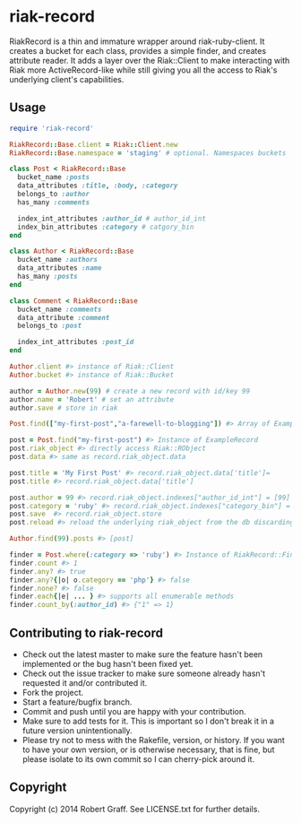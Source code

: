 # riak-record

RiakRecord is a thin and immature wrapper around riak-ruby-client. It creates a bucket for
each class, provides a simple finder, and creates attribute reader.  It adds a layer over
the Riak::Client to make interacting with Riak more ActiveRecord-like while
still giving you all the access to Riak's underlying client's capabilities.

## Usage

```ruby
require 'riak-record'

RiakRecord::Base.client = Riak::Client.new
RiakRecord::Base.namespace = 'staging' # optional. Namespaces buckets

class Post < RiakRecord::Base
  bucket_name :posts
  data_attributes :title, :body, :category
  belongs_to :author
  has_many :comments

  index_int_attributes :author_id # author_id_int
  index_bin_attributes :category # catgory_bin
end

class Author < RiakRecord::Base
  bucket_name :authors
  data_attributes :name
  has_many :posts
end

class Comment < RiakRecord::Base
  bucket_name :comments
  data_attribute :comment
  belongs_to :post

  index_int_attributes :post_id
end

Author.client #> instance of Riak::Client
Author.bucket #> instance of Riak::Bucket

author = Author.new(99) # create a new record with id/key 99
author.name = 'Robert' # set an attribute
author.save # store in riak

Post.find(["my-first-post","a-farewell-to-blogging"]) #> Array of ExampleRecords returned

post = Post.find("my-first-post") #> Instance of ExampleRecord
post.riak_object #> directly access Riak::RObject
post.data #> same as record.riak_object.data

post.title = 'My First Post' #> record.riak_object.data['title']=
post.title #> record.riak_object.data['title']

post.author = 99 #> record.riak_object.indexes["author_id_int"] = [99]
post.category = 'ruby' #> record.riak_object.indexes["category_bin"] = ["ruby"]
post.save  #> record.riak_object.store
post.reload #> reload the underlying riak_object from the db discarding changes

Author.find(99).posts #> [post]

finder = Post.where(:category => 'ruby') #> Instance of RiakRecord::Finder
finder.count #> 1
finder.any? #> true
finder.any?{|o| o.category == 'php'} #> false
finder.none? #> false
finder.each{|e| ... } #> supports all enumerable methods
finder.count_by(:author_id) #> {"1" => 1}
```



## Contributing to riak-record

* Check out the latest master to make sure the feature hasn't been implemented or the bug hasn't been fixed yet.
* Check out the issue tracker to make sure someone already hasn't requested it and/or contributed it.
* Fork the project.
* Start a feature/bugfix branch.
* Commit and push until you are happy with your contribution.
* Make sure to add tests for it. This is important so I don't break it in a future version unintentionally.
* Please try not to mess with the Rakefile, version, or history. If you want to have your own version, or is otherwise necessary, that is fine, but please isolate to its own commit so I can cherry-pick around it.

## Copyright

Copyright (c) 2014 Robert Graff. See LICENSE.txt for
further details.
